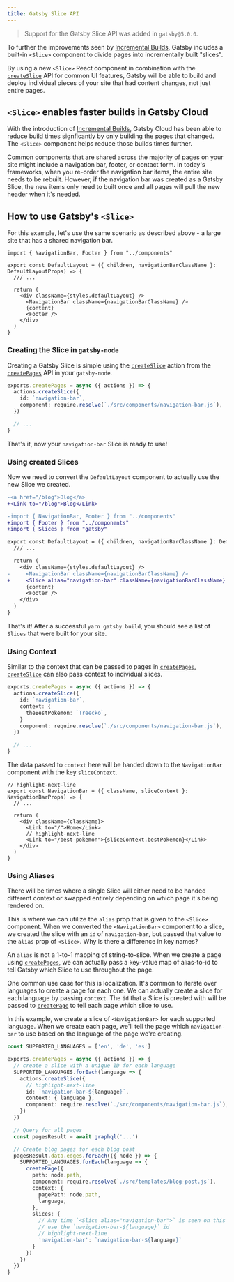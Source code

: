 ```yaml
---
title: Gatsby Slice API
---
```


> Support for the Gatsby Slice API was added in `gatsby@5.0.0`.

To further the improvements seen by [Incremental Builds](https://www.gatsbyjs.com/blog/2020-04-22-announcing-incremental-builds/), Gatsby includes a built-in `<Slice>` component to divide pages into incrementally built "slices".

By using a new `<Slice>` React component in combination with the [`createSlice`](/docs/reference/config-files/actions/#createNodeField) API for common UI features, Gatsby will be able to build and deploy individual pieces of your site that had content changes, not just entire pages.

## `<Slice>` enables faster builds in Gatsby Cloud

With the introduction of [Incremental Builds](https://www.gatsbyjs.com/blog/2020-04-22-announcing-incremental-builds/), Gatsby Cloud has been able to reduce build times signficantly by only building the pages that changed. The `<Slice>` component helps reduce those builds times further.

Common components that are shared across the majority of pages on your site might include a navigation bar, footer, or contact form. In today's frameworks, when you re-order the navigation bar items, the entire site needs to be rebuilt. However, if the navigation bar was created as a Gatsby Slice, the new items only need to built once and all pages will pull the new header when it's needed.

## How to use Gatsby's `<Slice>`

For this example, let's use the same scenario as described above - a large site that has a shared navigation bar.

```typescript:title=src/layouts/default-layout.tsx
import { NavigationBar, Footer } from "../components"

export const DefaultLayout = ({ children, navigationBarClassName }: DefaultLayoutProps) => {
  /// ...

  return (
    <div className={styles.defaultLayout} />
      <NavigationBar className={navigationBarClassName} />
      {content}
      <Footer />
    </div>
  )
}
```

### Creating the Slice in `gatsby-node`

Creating a Gatsby Slice is simple using the [`createSlice`](/docs/reference/config-files/actions/#createNodeField) action from the [`createPages`](/docs/reference/config-files/gatsby-node/#createPages) API in your `gatsby-node`.

```typescript:title=gatsby-node.ts
exports.createPages = async ({ actions }) => {
  actions.createSlice({
    id: `navigation-bar`,
    component: require.resolve(`./src/components/navigation-bar.js`),
  })

  // ...
}
```

That's it, now your `navigation-bar` Slice is ready to use!

### Using created Slices

Now we need to convert the `DefaultLayout` component to actually use the new Slice we created.

```diff
-<a href="/blog">Blog</a>
+<Link to="/blog">Blog</Link>

-import { NavigationBar, Footer } from "../components"
+import { Footer } from "../components"
+import { Slices } from "gatsby"

export const DefaultLayout = ({ children, navigationBarClassName }: DefaultLayoutProps) => {
  /// ...

  return (
    <div className={styles.defaultLayout} />
-     <NavigationBar className={navigationBarClassName} />
+     <Slice alias="navigation-bar" className={navigationBarClassName} />
      {content}
      <Footer />
    </div>
  )
}
```

That's it! After a successful `yarn gatsby build`, you should see a list of `Slices` that were built for your site.

### Using Context

Similar to the context that can be passed to pages in [`createPages`](/docs/reference/config-files/gatsby-node/#createPages), [`createSlice`](/docs/reference/config-files/actions/#createNodeField) can also pass context to individual slices.

```typescript:title=gatsby-node.ts
exports.createPages = async ({ actions }) => {
  actions.createSlice({
    id: `navigation-bar`,
    context: {
      theBestPokemon: `Treecko`,
    }
    component: require.resolve(`./src/components/navigation-bar.js`),
  })

  // ...
}
```

The data passed to `context` here will be handed down to the `NavigationBar` component with the key `sliceContext`.

```typescript:title=src/components/navigation-bar.tsx
// highlight-next-line
export const NavigationBar = ({ className, sliceContext }: NavigationBarProps) => {
  // ...

  return (
    <div className={className}>
      <Link to="/">Home</Link>
      // highlight-next-line
      <Link to="/best-pokemon">{sliceContext.bestPokemon}</Link>
    </div>
  )
}
```

### Using Aliases

There will be times where a single Slice will either need to be handed different context or swapped entirely depending on which page it's being rendered on.

This is where we can utilize the `alias` prop that is given to the `<Slice>` component. When we converted the `<NavigationBar>` component to a slice, we created the slice with an `id` of `navigation-bar`, but passed that value to the `alias` prop of `<Slice>`. Why is there a difference in key names?

An `alias` is not a 1-to-1 mapping of string-to-slice. When we create a page using [`createPages`](/docs/reference/config-files/gatsby-node/#createPages), we can actually pass a key-value map of alias-to-id to tell Gatsby which Slice to use throughout the page.

One common use case for this is localization. It's common to iterate over languages to create a page for each one. We can actually create a slice for each language by passing `context`. The `id` that a Slice is created with will be passed to [`createPage`](/docs/reference/config-files/actions/#createPage) to tell each page which slice to use.

In this example, we create a slice of `<NavigationBar>` for each supported language. When we create each page, we'll tell the page which `navigation-bar` to use based on the language of the page we're creating.

```typescript:title=gatsby-node.ts
const SUPPORTED_LANGUAGES = ['en', 'de', 'es']

exports.createPages = async ({ actions }) => {
  // create a slice with a unique ID for each language
  SUPPORTED_LANGUAGES.forEach(language => {
    actions.createSlice({
      // highlight-next-line
      id: `navigation-bar-${language}`,
      context: { language },
      component: require.resolve(`./src/components/navigation-bar.js`),
    })
  })

  // Query for all pages
  const pagesResult = await graphql('...')

  // Create blog pages for each blog post
  pagesResult.data.edges.forEach(({ node }) => {
    SUPPORTED_LANGUAGES.forEach(language => {
      createPage({
        path: node.path,
        component: require.resolve(`./src/templates/blog-post.js`),
        context: {
          pagePath: node.path,
          language,
        },
        slices: {
          // Any time `<Slice alias="navigation-bar">` is seen on this page,
          // use the `navigation-bar-${language}` id
          // highlight-next-line
          'navigation-bar': `navigation-bar-${language}`
        }
      })
    })
  })
}
```
